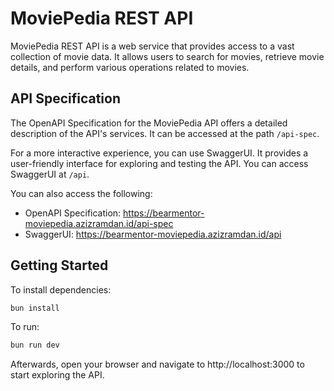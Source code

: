 # MoviePedia REST API

MoviePedia REST API is a web service that provides access to a vast collection of movie data. It allows users to search for movies, retrieve movie details, and perform various operations related to movies.

## API Specification

The OpenAPI Specification for the MoviePedia API offers a detailed description of the API's services. It can be accessed at the path `/api-spec`.

For a more interactive experience, you can use SwaggerUI. It provides a user-friendly interface for exploring and testing the API. You can access SwaggerUI at `/api`.

You can also access the following:

- OpenAPI Specification: https://bearmentor-moviepedia.azizramdan.id/api-spec
- SwaggerUI: https://bearmentor-moviepedia.azizramdan.id/api

## Getting Started

To install dependencies:

```sh
bun install
```

To run:

```sh
bun run dev
```

Afterwards, open your browser and navigate to http://localhost:3000 to start exploring the API.
